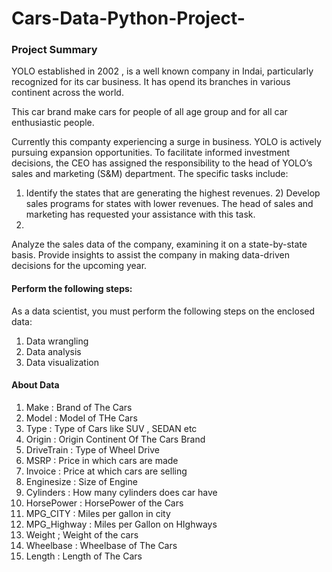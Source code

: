 # Cars-Data-Python-Project-

### Project Summary

YOLO established in 2002 , is a well known company in Indai, particularly recognized for its car business. It has opend its branches in various continent across the world.

This car brand make cars for people of all age group and for all car enthusiastic people.

Currently this companty experiencing a surge in business. YOLO is actively pursuing expansion opportunities. To facilitate informed investment decisions, the CEO has assigned the responsibility to the head of YOLO’s sales and marketing (S&M) department. The specific tasks include: 
1) Identify the states that are generating the highest revenues. 2) Develop sales programs for states with lower revenues. The head of sales and marketing has requested your assistance with this task.
2) 
Analyze the sales data of the company, examining it on a state-by-state basis. Provide insights to assist the company in making data-driven decisions for the upcoming year.

#### Perform the following steps: 
As a data scientist, you must perform the following steps on the enclosed data: 
1. Data wrangling
2. Data analysis
3. Data visualization

#### About Data
1. Make : Brand of The Cars
2. Model : Model of THe Cars
3. Type : Type of Cars like SUV , SEDAN etc
4. Origin : Origin Continent Of The Cars Brand
5. DriveTrain : Type of Wheel Drive
6. MSRP : Price in which cars are made
7. Invoice : Price at which cars are selling
8. Enginesize : Size of Engine
9. Cylinders : How many cylinders does car have
10. HorsePower : HorsePower of the Cars
11. MPG_CITY : Miles per gallon in city
12. MPG_Highway : Miles per Gallon on HIghways
13. Weight ; Weight of the cars
14. Wheelbase : Wheelbase of The Cars
15. Length : Length of The Cars
